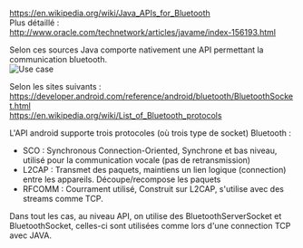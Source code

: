 https://en.wikipedia.org/wiki/Java_APIs_for_Bluetooth  
Plus détaillé :  
http://www.oracle.com/technetwork/articles/javame/index-156193.html  

Selon ces sources Java comporte nativement une API permettant la communication bluetooth.  
![Use case](http://www.oracle.com/ocom/groups/public/@otn/documents/digitalasset/157909.jpg "Use case d'une application bluetooth")  

Selon les sites suivants :
https://developer.android.com/reference/android/bluetooth/BluetoothSocket.html  
https://en.wikipedia.org/wiki/List_of_Bluetooth_protocols  

L'API android supporte trois protocoles (où trois type de socket) Bluetooth :
- SCO : Synchronous Connection-Oriented, Synchrone et bas niveau, utilisé pour la communication vocale (pas de retransmission)
- L2CAP : Transmet des paquets, maintiens un lien logique (connection) entre les appareils. Découpe/recompose les paquets
- RFCOMM : Courrament utilisé, Construit sur L2CAP, s'utilise avec des streams comme TCP.

Dans tout les cas, au niveau API, on utilise des BluetoothServerSocket et BluetoothSocket, celles-ci sont utilisées comme lors d'une connection TCP avec JAVA.
